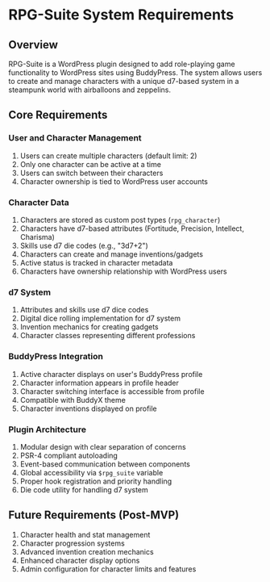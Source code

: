 # RPG-Suite System Requirements

## Overview
RPG-Suite is a WordPress plugin designed to add role-playing game functionality to WordPress sites using BuddyPress. The system allows users to create and manage characters with a unique d7-based system in a steampunk world with airballoons and zeppelins.

## Core Requirements

### User and Character Management
1. Users can create multiple characters (default limit: 2)
2. Only one character can be active at a time
3. Users can switch between their characters
4. Character ownership is tied to WordPress user accounts

### Character Data
1. Characters are stored as custom post types (`rpg_character`)
2. Characters have d7-based attributes (Fortitude, Precision, Intellect, Charisma)
3. Skills use d7 die codes (e.g., "3d7+2")
4. Characters can create and manage inventions/gadgets
5. Active status is tracked in character metadata
6. Characters have ownership relationship with WordPress users

### d7 System
1. Attributes and skills use d7 dice codes
2. Digital dice rolling implementation for d7 system
3. Invention mechanics for creating gadgets
4. Character classes representing different professions

### BuddyPress Integration
1. Active character displays on user's BuddyPress profile
2. Character information appears in profile header
3. Character switching interface is accessible from profile
4. Compatible with BuddyX theme
5. Character inventions displayed on profile

### Plugin Architecture
1. Modular design with clear separation of concerns
2. PSR-4 compliant autoloading
3. Event-based communication between components
4. Global accessibility via `$rpg_suite` variable
5. Proper hook registration and priority handling
6. Die code utility for handling d7 system

## Future Requirements (Post-MVP)
1. Character health and stat management
2. Character progression systems
3. Advanced invention creation mechanics
4. Enhanced character display options
5. Admin configuration for character limits and features